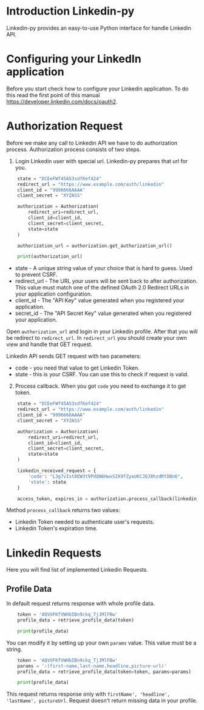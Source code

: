 # Introduction Linkedin-py

Linkedin-py provides an easy-to-use Python interface for handle Linkedin API.

# Configuring your LinkedIn application

Before you start check how to configure your Linkedin application. To do this read the first point of this manual https://developer.linkedin.com/docs/oauth2.


# Authorization Request

Before we make any call to Linkedin API we have to do authorization process. Authorization process consists of two steps.

1. Login Linkedin user with special url. Linkedin-py prepares that url for you.

```python
    state = "DCEeFWf45A53sdfKef424"
    redirect_url = "https://www.example.com/auth/linkedin"
    client_id = "9996666AAAA"
    client_secret = "XYZASS"

    authorization = Authorization(
        redirect_uri=redirect_url, 
        client_id=client_id, 
        client_secret=client_secret, 
        state=state
    )

    authorization_url = authorization.get_authorization_url()

    print(authorization_url)
```
- state - A unique string value of your choice that is hard to guess. Used to prevent CSRF.
- redirect_url - The URL your users will be sent back to after authorization. This value must match one of the defined OAuth 2.0 Redirect URLs in your application configuration.
- client_id - The "API Key" value generated when you registered your application.
- secret_id - The "API Secret Key" value generated when you registered your application.

Open `authorization_url` and login in your Linkedin profile. After that you will be redirect to `redirect_url`.
In `redirect_url` you should create your own view and handle that GET request.

Linkedin API sends GET request with two parameters:
- code - you need that value to get Linkedin Token.
- state - this is your CSRF. You can use this to check if request is valid.

2. Process callback.
When you got `code` you need to exchange it to get token.

```python
    state = "DCEeFWf45A53sdfKef424"
    redirect_url = "https://www.example.com/auth/linkedin"
    client_id = "9996666AAAA"
    client_secret = "XYZASS"

    authorization = Authorization(
        redirect_uri=redirect_url,
        client_id=client_id,
        client_secret=client_secret,
        state=state
    )

    linkedin_received_request = {
        'code': "L3g7vIst8EW3t9PdQN6HwxS2X9fZyaUKCJQJ8hzdRtDBn6",
        'state': state
    }

    access_token, expires_in = authorization.process_callback(linkedin_received_request)
```

Method `process_callback` returns two values:
   - Linkedin Token needed to authenticate user's requests.
   - Linkedin Token's expiration time.


# Linkedin Requests

Here you will find list of implemented Linkedin Requests.

## Profile Data

In default request returns response with whole profile data.

```python
    token = 'AQVUFKfVWHbIBn9ckq_TjJMlFBw'
    profile_data = retrieve_profile_data(token)

    print(profile_data)
```

You can modify it by setting up your own `params` value. This value must be a string.

```python
    token = 'AQVUFKfVWHbIBn9ckq_TjJMlFBw'
    params = ':(first-name,last-name,headline,picture-url)'
    profile_data = retrieve_profile_data(token=token, params=params)

    print(profile_data)
```

This request returns response only with `firstName', 'headline', 'lastName', pictureUrl`.
Request doesn't return missing data in your profile.
